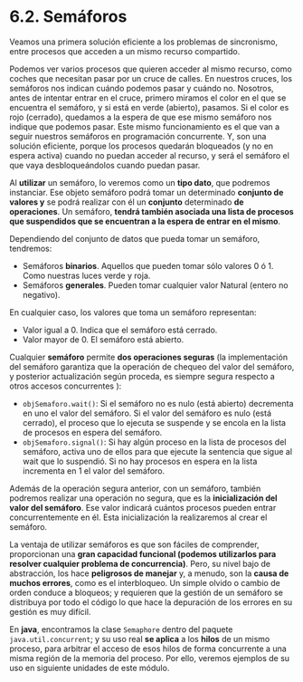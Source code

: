 # 6.2. Semáforos

 Veamos una primera solución eficiente a los problemas de sincronismo, entre procesos que acceden a un mismo recurso compartido.

 Podemos ver varios procesos que quieren acceder al mismo recurso, como coches que necesitan pasar por un cruce de calles. En nuestros cruces, los semáforos nos indican cuándo podemos pasar y cuándo no. Nosotros, antes de intentar entrar en el cruce, primero miramos el color en el que se encuentra el semáforo, y si está en verde \(abierto\), pasamos. Si el color es rojo \(cerrado\), quedamos a la espera de que ese mismo semáforo nos indique que podemos pasar. Este mismo funcionamiento es el que van a seguir nuestros semáforos en programación concurrente. Y, son una solución eficiente, porque los procesos quedarán bloqueados \(y no en espera activa\) cuando no puedan acceder al recurso, y será el semáforo el que vaya desbloqueándolos cuando puedan pasar.

 Al **utilizar** un semáforo, lo veremos como un **tipo dato**, que podremos instanciar. Ese objeto semáforo podrá tomar un determinado **conjunto de valores y** se podrá realizar con él un **conjunto** determinado **de operaciones**. Un semáforo, **tendrá también asociada una lista de procesos que suspendidos que se encuentran a la espera de entrar en el mismo**.

 Dependiendo del conjunto de datos que pueda tomar un semáforo, tendremos:

* Semáforos **binarios**. Aquellos que pueden tomar sólo valores 0 ó 1. Como nuestras luces verde y roja.
* Semáforos **generales**. Pueden tomar cualquier valor Natural \(entero no negativo\).

 En cualquier caso, los valores que toma un semáforo representan:

* Valor igual a 0. Indica que el semáforo está cerrado.
* Valor mayor de 0. El semáforo está abierto.

 Cualquier **semáforo** permite **dos operaciones seguras** \(la implementación del semáforo garantiza que la operación de chequeo del valor del semáforo, y posterior actualización según proceda, es siempre segura respecto a otros accesos concurrentes \):

* `objSemaforo.wait()`: Si el semáforo no es nulo \(está abierto\) decrementa en uno el valor del semáforo. Si el valor del semáforo es nulo \(está cerrado\), el proceso que lo ejecuta se suspende y se encola en la lista de procesos en espera del semáforo.
* `objSemaforo.signal()`: Si hay algún proceso en la lista de procesos del semáforo, activa uno de ellos para que ejecute la sentencia que sigue al wait que lo suspendió. Si no hay procesos en espera en la lista incrementa en 1 el valor del semáforo.

 Además de la operación segura anterior, con un semáforo, también podremos realizar una operación no segura, que es la **inicialización del valor del semáforo**. Ese valor indicará cuántos procesos pueden entrar concurrentemente en él. Esta inicialización la realizaremos al crear el semáforo.

 La ventaja de utilizar semáforos es que son fáciles de comprender, proporcionan una **gran capacidad funcional \(podemos utilizarlos para resolver cualquier problema de concurrencia\)**. Pero, su nivel bajo de abstracción, los hace **peligrosos de manejar** y, a menudo, son la **causa de muchos errores**, como es el interbloqueo. Un simple olvido o cambio de orden conduce a bloqueos; y requieren que la gestión de un semáforo se distribuya por todo el código lo que hace la depuración de los errores en su gestión es muy difícil.

 En **java**, encontramos la clase `Semaphore` dentro del paquete `java.util.concurrent`; y su uso real **se aplica** a los **hilos** de un mismo proceso, para arbitrar el acceso de esos hilos de forma concurrente a una misma región de la memoria del proceso. Por ello, veremos ejemplos de su uso en siguiente unidades de este módulo.

